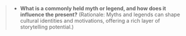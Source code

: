 >- **What is a commonly held myth or legend, and how does it influence the present?** (Rationale: Myths and legends can shape cultural identities and motivations, offering a rich layer of storytelling potential.)